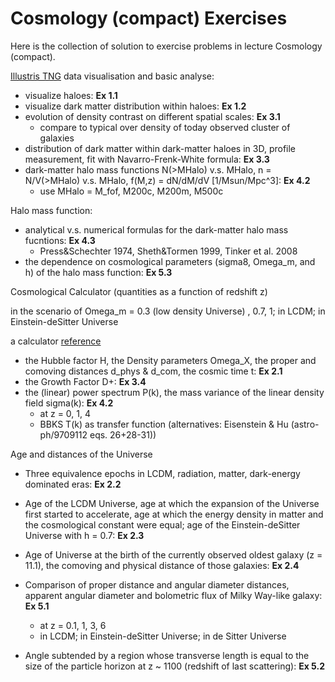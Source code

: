 # Cosmology (compact) Exercises
Here is the collection of solution to exercise problems in lecture Cosmology (compact).



[Illustris TNG](https://www.tng-project.org/data/docs/specifications/#sec1a) data visualisation and basic analyse: 

* visualize haloes: **Ex 1.1**
* visualize dark matter distribution within haloes: **Ex 1.2**
* evolution of density contrast on different spatial scales: **Ex 3.1**
  * compare to typical over density of today observed cluster of galaxies
* distribution of dark matter within dark-matter haloes in 3D, profile measurement, fit with Navarro-Frenk-White formula: **Ex 3.3**
* dark-matter halo mass functions N(>MHalo) v.s. MHalo, n = N/V(>MHalo) v.s. MHalo, f(M,z) = dN/dM/dV [1/Msun/Mpc^3]: **Ex 4.2**
  * use MHalo = M_fof, M200c, M200m, M500c



Halo mass function:

* analytical v.s. numerical formulas for the dark-matter halo mass fucntions: **Ex 4.3**
  * Press&Schechter 1974, Sheth&Tormen 1999, Tinker et al. 2008
* the dependence on cosmological parameters (sigma8, Omega_m, and h) of the halo mass function: **Ex 5.3**



Cosmological Calculator (quantities as a function of redshift z)

in the scenario of Omega_m = 0.3 (low density Universe) , 0.7, 1;  in LCDM; in Einstein-deSitter Universe

a calculator [reference](https://lambda.gsfc.nasa.gov/toolbox/tb_camb_form.cfm)

* the Hubble factor H, the Density parameters Omega_X, the proper and comoving distances d_phys & d_com, the cosmic time t: **Ex 2.1**
* the Growth Factor D+: **Ex 3.4**
* the (linear) power spectrum P(k), the mass variance of the linear density field sigma(k): **Ex 4.2**
  * at z = 0, 1, 4
  * BBKS T(k) as transfer function (alternatives: Eisenstein & Hu (astro-ph/9709112 eqs. 26+28-31))



Age and distances of the Universe

* Three equivalence epochs in LCDM, radiation, matter, dark-energy dominated eras: **Ex 2.2**

* Age of the LCDM Universe, age at which the expansion of the Universe first started to accelerate, age at which the energy density in matter and the cosmological constant were equal; age of the Einstein-deSitter Universe with h = 0.7: **Ex 2.3**
* Age of Universe at the birth of the currently observed oldest galaxy (z = 11.1), the comoving and physical distance of those galaxies: **Ex 2.4**

* Comparison of proper distance and angular diameter distances, apparent angular diameter and bolometric flux of Milky Way-like galaxy: **Ex 5.1**
  * at z = 0.1, 1, 3, 6
  * in LCDM; in Einstein-deSitter Universe; in de Sitter Universe
* Angle subtended by a region whose transverse length is equal to the size of the particle horizon at z ~ 1100 (redshift of last scattering): **Ex 5.2**
